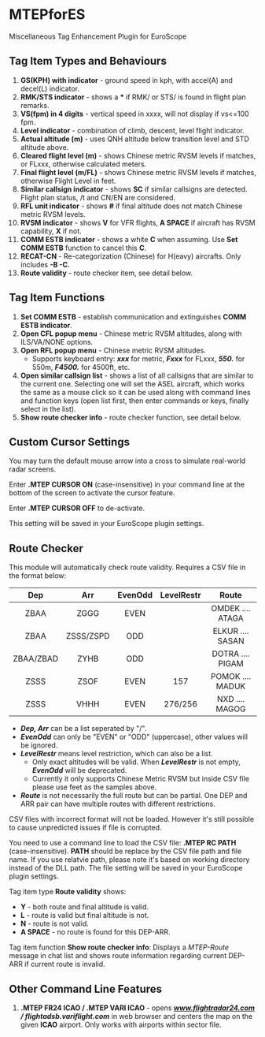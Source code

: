 # MTEPforES

Miscellaneous Tag Enhancement Plugin for EuroScope

## Tag Item Types and Behaviours

1. **GS(KPH) with indicator** - ground speed in kph, with accel(A) and decel(L) indicator.
2. **RMK/STS indicator** - shows a **\*** if RMK/ or STS/ is found in flight plan remarks.
3. **VS(fpm) in 4 digits** - vertical speed in xxxx, will not display if vs<=100 fpm.
4. **Level indicator** - combination of climb, descent, level flight indicator.
5. **Actual altitude (m)** - uses QNH altitude below transition level and STD altitude above.
6. **Cleared flight level (m)** - shows Chinese metric RVSM levels if matches, or FLxxx, otherwise calculated meters.
7. **Final flight level (m/FL)** - shows Chinese metric RVSM levels if matches, otherwise Flight Level in feet.
8. **Similar callsign indicator** - shows **SC** if similar callsigns are detected. Flight plan status, /t and CN/EN are considered.
9. **RFL unit indicator** - shows **#** if final altitude does not match Chinese metric RVSM levels.
10. **RVSM indicator** - shows **V** for VFR flights, **A SPACE** if aircraft has RVSM capability, **X** if not.
11. **COMM ESTB indicator** - shows a white **C** when assuming. Use **Set COMM ESTB** function to cancel this **C**.
12. **RECAT-CN** - Re-categorization (Chinese) for H(eavy) aircrafts. Only includes **-B -C**.
13. **Route validity** - route checker item, see detail below.

## Tag Item Functions

1. **Set COMM ESTB** - establish communication and extinguishes **COMM ESTB indicator**.
2. **Open CFL popup menu** - Chinese metric RVSM altitudes, along with ILS/VA/NONE options.
3. **Open RFL popup menu** - Chinese metric RVSM altitudes.
   + Supports keyboard entry: ***xxx*** for metric, ***Fxxx*** for FLxxx, ***550.*** for 550m, ***F4500.*** for 4500ft, etc.
4. **Open similar callsign list** - shows a list of all callsigns that are similar to the current one. Selecting one will set the ASEL aircraft, which works the same as a mouse click so it can be used along with command lines and function keys (open list first, then enter commands or keys, finally select in the list).
5. **Show route checker info** - route checker function, see detail below.

## Custom Cursor Settings

You may turn the default mouse arrow into a cross to simulate real-world radar screens.

Enter **.MTEP CURSOR ON** (case-insensitive) in your command line at the bottom of the screen to activate the cursor feature.

Enter **.MTEP CURSOR OFF** to de-activate.

This setting will be saved in your EuroScope plugin settings.

## Route Checker

This module will automatically check route validity. Requires a CSV file in the format below:

|Dep|Arr|EvenOdd|LevelRestr|Route|
|:---:|:---:|:---:|:---:|:---:|
|ZBAA|ZGGG|EVEN||OMDEK .... ATAGA|
|ZBAA|ZSSS/ZSPD|ODD||ELKUR .... SASAN|
|ZBAA/ZBAD|ZYHB|ODD||DOTRA .... PIGAM|
|ZSSS|ZSOF|EVEN|157|POMOK .... MADUK|
|ZSSS|VHHH|EVEN|276/256|NXD .... MAGOG|

+ ***Dep, Arr*** can be a list seperated by "/".
+ ***EvenOdd*** can only be "EVEN" or "ODD" (uppercase), other values will be ignored.
+ ***LevelRestr*** means level restriction, which can also be a list.
  + Only exact altitudes will be valid. When ***LevelRestr*** is not empty, ***EvenOdd*** will be deprecated.
  + Currently it only supports Chinese Metric RVSM but inside CSV file please use feet as the samples above.
+ ***Route*** is not necessarily the full route but can be partial. One DEP and ARR pair can have multiple routes with different restrictions.

CSV files with incorrect format will not be loaded. However it's still possible to cause unpredicted issues if file is corrupted.

You need to use a command line to load the CSV file: **.MTEP RC PATH** (case-insensitive). **PATH** should be replace by the CSV file path and file name. If you use relatvie path, please note it's based on working directory instead of the DLL path. The file setting will be saved in your EuroScope plugin settings.

Tag item type **Route validity** shows:

+ **Y** - both route and final altitude is valid.
+ **L** - route is valid but final altitude is not.
+ **N** - route is not valid.
+ **A SPACE** - no route is found for this DEP-ARR.

Tag item function **Show route checker info**: Displays a *MTEP-Route* message in chat list and shows route information regarding current DEP-ARR if current route is invalid.

## Other Command Line Features

1. **.MTEP FR24 ICAO / .MTEP VARI ICAO** - opens ***www.flightradar24.com / flightadsb.variflight.com*** in web browser and centers the map on the given **ICAO** airport. Only works with airports within sector file.
